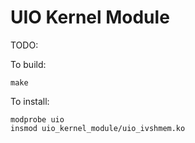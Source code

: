 # UIO Kernel Module

TODO:

To build:

    make

To install:

    modprobe uio
    insmod uio_kernel_module/uio_ivshmem.ko